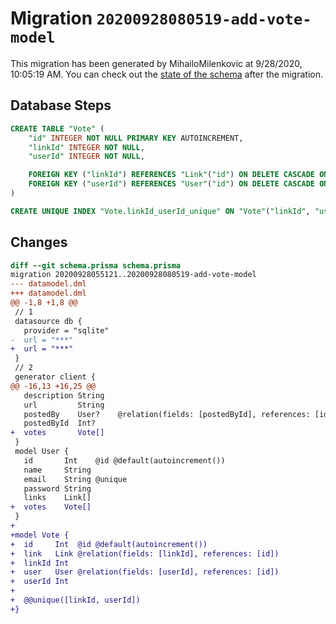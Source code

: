 # Migration `20200928080519-add-vote-model`

This migration has been generated by MihailoMilenkovic at 9/28/2020, 10:05:19 AM.
You can check out the [state of the schema](./schema.prisma) after the migration.

## Database Steps

```sql
CREATE TABLE "Vote" (
    "id" INTEGER NOT NULL PRIMARY KEY AUTOINCREMENT,
    "linkId" INTEGER NOT NULL,
    "userId" INTEGER NOT NULL,

    FOREIGN KEY ("linkId") REFERENCES "Link"("id") ON DELETE CASCADE ON UPDATE CASCADE,
    FOREIGN KEY ("userId") REFERENCES "User"("id") ON DELETE CASCADE ON UPDATE CASCADE
)

CREATE UNIQUE INDEX "Vote.linkId_userId_unique" ON "Vote"("linkId", "userId")
```

## Changes

```diff
diff --git schema.prisma schema.prisma
migration 20200928055121..20200928080519-add-vote-model
--- datamodel.dml
+++ datamodel.dml
@@ -1,8 +1,8 @@
 // 1
 datasource db {
   provider = "sqlite"
-  url = "***"
+  url = "***"
 }
 // 2
 generator client {
@@ -16,13 +16,25 @@
   description String
   url         String
   postedBy    User?    @relation(fields: [postedById], references: [id])
   postedById  Int?
+  votes       Vote[]
 }
 model User {
   id       Int    @id @default(autoincrement())
   name     String
   email    String @unique
   password String
   links    Link[]
+  votes    Vote[]
 }
+
+model Vote {
+  id     Int  @id @default(autoincrement())
+  link   Link @relation(fields: [linkId], references: [id])
+  linkId Int
+  user   User @relation(fields: [userId], references: [id])
+  userId Int
+
+  @@unique([linkId, userId])
+}
```


